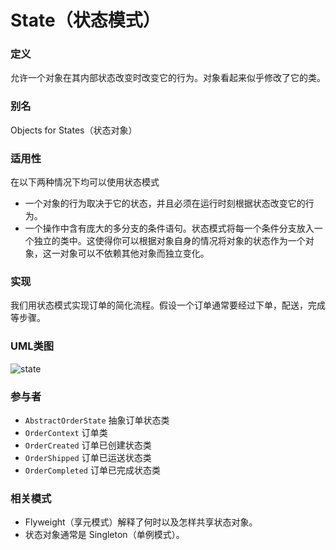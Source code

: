 # State（状态模式）

### 定义
允许一个对象在其内部状态改变时改变它的行为。对象看起来似乎修改了它的类。

### 别名
Objects for States（状态对象）

### 适用性
在以下两种情况下均可以使用状态模式
* 一个对象的行为取决于它的状态，并且必须在运行时刻根据状态改变它的行为。
* 一个操作中含有庞大的多分支的条件语句。状态模式将每一个条件分支放入一个独立的类中。这使得你可以根据对象自身的情况将对象的状态作为一个对象，这一对象可以不依赖其他对象而独立变化。

### 实现
我们用状态模式实现订单的简化流程。假设一个订单通常要经过下单，配送，完成等步骤。
### UML类图
![state](http://ohtd7tndv.bkt.clouddn.com/dp_state.png)

### 参与者
* `AbstractOrderState` 抽象订单状态类
* `OrderContext` 订单类
* `OrderCreated` 订单已创建状态类
* `OrderShipped` 订单已运送状态类
* `OrderCompleted` 订单已完成状态类

### 相关模式
* Flyweight（享元模式）解释了何时以及怎样共享状态对象。
* 状态对象通常是 Singleton（单例模式）。